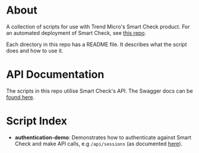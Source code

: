 # About

A collection of scripts for use with Trend Micro's Smart Check product. For an automated deployment of Smart Check, see [this repo](https://github.com/OzNetNerd/Smart-Check-Demo).

Each directory in this repo has a README file. It describes what the script does and how to use it.

# API Documentation

The scripts in this repo utilise Smart Check's API. The Swagger docs can be [found here](https://automation.deepsecurity.trendmicro.com/article/11_1/smart-check-api-reference?platform=on-premise).

# Script Index

* **authentication-demo**: Demonstrates how to authenticate against Smart Check and make API calls, e.g `/api/sessions` (as documented [here](https://automation.deepsecurity.trendmicro.com/article/11_1/smart-check-api-reference?platform=on-premise#operation/listSessions)).